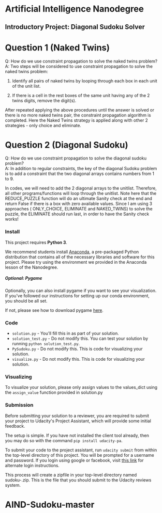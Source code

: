 # Artificial Intelligence Nanodegree
## Introductory Project: Diagonal Sudoku Solver

# Question 1 (Naked Twins)
Q: How do we use constraint propagation to solve the naked twins problem?  
A: Two steps will be considered to use constraint propagation to solve the naked twins problem:

1. Identify all pairs of naked twins by looping through each box in each unit of the unit list.

2. If there is a cell in the rest boxes of the same unit having any of the 2 twins digits, remove the digit(s). 

After repeated applying the above procedures until the answer is solved or there is no more naked twins pair, the constraint propagation algorithm is completed. Here the Naked Twins strategy is applied along with other 2 strategies - only choice and eliminate.

# Question 2 (Diagonal Sudoku)
Q: How do we use constraint propagation to solve the diagonal sudoku problem?  
A: In addition to regular constraints, the key of the diagonal Sudoku problem is to add a constraint that the two diagonal arrays contains numbers from 1 to 9.

In codes, we will need to add the 2 diagonal arrays to the unitlist. Therefore, all other programs/functions will loop through the unitlist. 
Note here that the REDUCE_PUZZLE function will do an ultimate Sanity check at the end and return False if there is a box with zero available values. Since I am using 3 approaches ( ONLY_CHOICE, ELIMINATE and NAKED_TWINS) to solve the puzzle, the ELIMINATE should run last, in order to have the Sanity check works!

### Install

This project requires **Python 3**.

We recommend students install [Anaconda](https://www.continuum.io/downloads), a pre-packaged Python distribution that contains all of the necessary libraries and software for this project. 
Please try using the environment we provided in the Anaconda lesson of the Nanodegree.

##### Optional: Pygame

Optionally, you can also install pygame if you want to see your visualization. If you've followed our instructions for setting up our conda environment, you should be all set.

If not, please see how to download pygame [here](http://www.pygame.org/download.shtml).

### Code

* `solution.py` - You'll fill this in as part of your solution.
* `solution_test.py` - Do not modify this. You can test your solution by running `python solution_test.py`.
* `PySudoku.py` - Do not modify this. This is code for visualizing your solution.
* `visualize.py` - Do not modify this. This is code for visualizing your solution.

### Visualizing

To visualize your solution, please only assign values to the values_dict using the `assign_value` function provided in solution.py

### Submission
Before submitting your solution to a reviewer, you are required to submit your project to Udacity's Project Assistant, which will provide some initial feedback.  

The setup is simple.  If you have not installed the client tool already, then you may do so with the command `pip install udacity-pa`.  

To submit your code to the project assistant, run `udacity submit` from within the top-level directory of this project.  You will be prompted for a username and password.  If you login using google or facebook, visit [this link](https://project-assistant.udacity.com/auth_tokens/jwt_login) for alternate login instructions.

This process will create a zipfile in your top-level directory named sudoku-<id>.zip.  This is the file that you should submit to the Udacity reviews system.

# AIND-Sudoku-master
